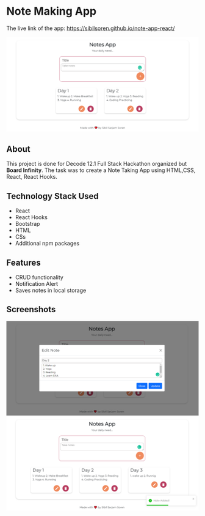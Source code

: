 # Note Making App

The live link of the app: https://sibilsoren.github.io/note-app-react/

![image](./images/Hackathon.png)

## About

This project is done for Decode 12.1 Full Stack Hackathon organized but **Board Infinity**. The task was to create a Note Taking App using HTML,CSS, React, React Hooks.

## Technology Stack Used

- React
- React Hooks
- Bootstrap
- HTML
- CSs
- Additional npm packages

## Features

- CRUD functionality
- Notification Alert
- Saves notes in local storage

## Screenshots

![image](./images/Hackathon2.png)
![image](./images/Hackathon3.png)
